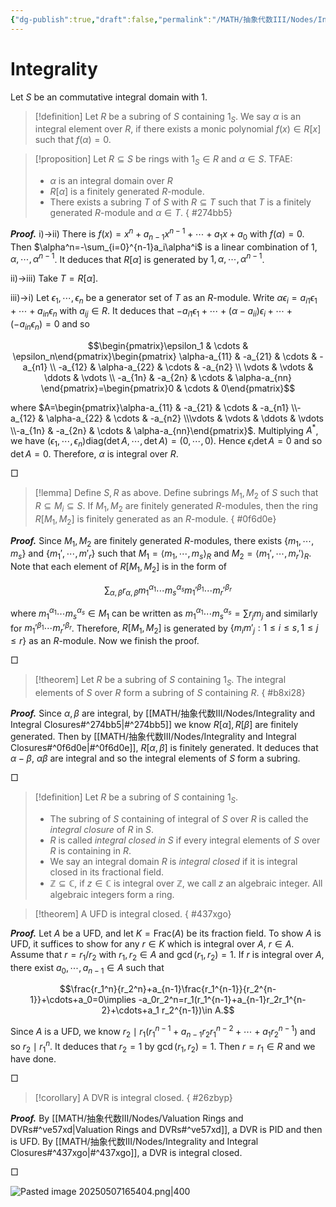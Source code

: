 ```yaml
---
{"dg-publish":true,"draft":false,"permalink":"/MATH/抽象代数III/Nodes/Integrality and Integral Closures/","dgPassFrontmatter":true}
---
```



# Integrality

Let $S$ be an commutative integral domain with $1$.

> [!definition]
> Let $R$ be a subring of $S$ containing $1_S$. We say $\alpha$ is an integral element over $R$, if there exists a monic polynomial $f(x)\in R[x]$ such that $f(\alpha)=0$. 


> [!proposition]
> Let $R\subseteq S$ be rings with $1_S\in R$ and $\alpha\in S$. TFAE:
> - $\alpha$ is an integral domain over $R$
> - $R[\alpha]$ is a finitely generated $R$-module.
> - There exists a subring $T$ of $S$ with $R\subseteq T$ such that $T$ is a finitely generated $R$-module and $\alpha\in T$.
{ #274bb5}


**_Proof._**
i)->ii) There is $f(x)=x^n+a_{n-1}x^{n-1}+\cdots+a_1x+a_0$ with $f(\alpha)=0$. Then $\alpha^n=-\sum_{i=0}^{n-1}a_i\alpha^i$ is a linear combination of $1,\alpha,\cdots,\alpha^{n-1}$. It deduces that $R[\alpha]$ is generated by $1,\alpha,\cdots,\alpha^{n-1}$. 

ii)->iii) Take $T=R[\alpha]$. 

iii)->i) Let $\epsilon_1,\cdots,\epsilon_n$ be a generator set of $T$ as an $R$-module. Write $\alpha\epsilon_i=a_{i1}\epsilon_1+\cdots+a_{in}\epsilon_n$ with $a_{ij}\in R$. It deduces that $-a_{i1}\epsilon_1+\cdots+(\alpha-a_{ii})\epsilon_i+\cdots+(-a_{in}\epsilon_n)=0$ and so

$$\begin{pmatrix}\epsilon_1 & \cdots & \epsilon_n\end{pmatrix}\begin{pmatrix}
\alpha-a_{11} & -a_{21} & \cdots & -a_{n1} \\
-a_{12} & \alpha-a_{22} & \cdots & -a_{n2} \\
\vdots & \vdots & \ddots & \vdots \\
-a_{1n} & -a_{2n} & \cdots & \alpha-a_{nn}
\end{pmatrix}=\begin{pmatrix}0 & \cdots & 0\end{pmatrix}$$

where $A=\begin{pmatrix}\alpha-a_{11} & -a_{21} & \cdots & -a_{n1} \\-a_{12} & \alpha-a_{22} & \cdots & -a_{n2} \\\vdots & \vdots & \ddots & \vdots \\-a_{1n} & -a_{2n} & \cdots & \alpha-a_{nn}\end{pmatrix}$. Multiplying $A^*$, we have $(\epsilon_1,\cdots,\epsilon_n)\mathrm{diag}(\det A,\cdots,\det A)=(0,\cdots,0)$. Hence $\epsilon_i\det A=0$ and so $\det A =0$. Therefore, $\alpha$ is integral over $R$. 
<p align="left">□</p>


> [!lemma]
> Define $S,R$ as above. Define subrings $M_1,M_2$ of $S$ such that $R\subseteq M_i\subseteq S$. If $M_1,M_2$ are finitely generated $R$-modules, then the ring $R[M_1,M_2]$ is finitely generated as an $R$-module.
{ #0f6d0e}


**_Proof._**
Since $M_1,M_2$ are finitely generated $R$-modules, there exists $\{m_1,\cdots,m_s\}$ and $\{m_1',\cdots,m'_r\}$ such that $M_1=\left\langle m_1,\cdots,m_s\right\rangle_R$ and $M_2=\left\langle m_1',\cdots,m_r'\right\rangle_R$. Note that each element of $R[M_1,M_2]$ is in the form of 

$$\sum_{\alpha,\beta}r_{\alpha,\beta}m_1^{\alpha_1}\cdots m_s^{\alpha_s}m_1'^{\beta_1}\cdots m_r'^{\beta_r}$$

where $m_1^{\alpha_1}\cdots m_s^{\alpha_s}\in M_1$ can be written as $m_1^{\alpha_1}\cdots m_s^{\alpha_s}=\sum r_j m_j$ and similarly for $m_1'^{\beta_1}\cdots m_r'^{\beta_r}$. Therefore, $R[M_1,M_2]$ is generated by $\{m_im'_j:1\leqslant i\leqslant s,1\leqslant j\leqslant r\}$ as an $R$-module. Now we finish the proof.
<p align="left">□</p>


> [!theorem]
> Let $R$ be a subring of $S$ containing $1_S$. The integral elements of $S$ over $R$ form a subring of $S$ containing $R$. 
{ #b8xi28}


**_Proof._**
Since $\alpha,\beta$ are integral, by [[MATH/抽象代数III/Nodes/Integrality and Integral Closures#^274bb5\|#^274bb5]] we know $R[\alpha],R[\beta]$ are finitely generated. Then by [[MATH/抽象代数III/Nodes/Integrality and Integral Closures#^0f6d0e\|#^0f6d0e]], $R[\alpha,\beta]$ is finitely generated. It deduces that $\alpha-\beta$, $\alpha\beta$ are integral and so the integral elements of $S$ form a subring. 
<p align="left">□</p>


> [!definition]
> Let $R$ be a subring of $S$ containing $1_S$.
> - The subring of $S$ containing of integral of $S$ over $R$ is called the *integral closure* of $R$ in $S$. 
> - $R$ is called *integral closed in $S$* if every integral elements of $S$ over $R$ is containing in $R$.
> - We say an integral domain $R$ is *integral closed* if it is integral closed in its fractional field.
> - $\mathbb{Z}\subseteq \mathbb{C}$, if $z\in \mathbb{C}$ is integral over $\mathbb{Z}$, we call $z$ an algebraic integer. All algebraic integers form a ring. 


> [!theorem]
> A UFD is integral closed. 
{ #437xgo}


**_Proof._**
Let $A$ be a UFD, and let $K=\mathrm{Frac}(A)$ be its fraction field. To show $A$ is UFD, it suffices to show for any $r\in K$ which is integral over $A$, $r\in A$. Assume that $r=r_1/r_2$ with $r_1,r_2\in A$ and $\gcd(r_1,r_2)=1$. If $r$ is integral over $A$, there exist $a_0,\cdots,a_{n-1}\in A$ such that 

$$\frac{r_1^n}{r_2^n}+a_{n-1}\frac{r_1^{n-1}}{r_2^{n-1}}+\cdots+a_0=0\implies -a_0r_2^n=r_1(r_1^{n-1}+a_{n-1}r_2r_1^{n-2}+\cdots+a_1 r_2^{n-1})\in A.$$

Since $A$ is a UFD, we know $r_2\mid r_1(r_1^{n-1}+a_{n-1}r_2r_1^{n-2}+\cdots+a_1 r_2^{n-1})$ and so $r_2\mid r_1^{n}$. It deduces that $r_2=1$ by $\gcd(r_1,r_2)=1$. Then $r=r_1\in R$ and we have done. 
<p align="left">□</p>

> [!corollary]
> A DVR is integral closed. 
{ #26zbyp}


**_Proof._**
By [[MATH/抽象代数III/Nodes/Valuation Rings and DVRs#^ve57xd\|Valuation Rings and DVRs#^ve57xd]], a DVR is PID and then is UFD. By [[MATH/抽象代数III/Nodes/Integrality and Integral Closures#^437xgo\|#^437xgo]], a DVR is integral closed. 
<p align="left">□</p>

![Pasted image 20250507165404.png|400](/img/user/%E9%99%84%E4%BB%B6/Pasted%20image%2020250507165404.png)